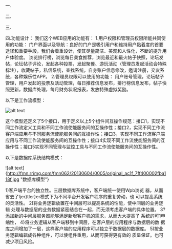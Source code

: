 一.




二.




三.







四.功能设计：
我们这个WEB应用的功能有：
1.用户权限和管理员权限所能共同使用的功能：
门户界面以及导航：良好的门户是吸引用户和维持用户黏着度的首要途径和重要手段，我们会着重设计，使其尽量简洁、美观和人性化，不断的提升用户体验度。
浏览排行榜，浏览每日美食推荐，浏览最近和最火帖子快照，论坛发帖，论坛帖子评论，发起各种投票，发起聚餐、游玩活动（管理员发起活动会特殊标注），收藏帖子，私信系统，查找系统，自身账户信息修改，邀请注册，交友系统，各种娱乐性APP。
2.管理员权限可以使用的功能：
用户账号管理，论坛帖子管理，用户发起的投票及活动管理，每日推荐信息发布，排行榜信息发布，帖子快照更新，数据库处理，每月财务状况报表，发放特殊虚拟奖励。

以下是工作流模型：

![alt text](http://fmn.rrimg.com/fmn065/20130604/0005/original_GPG5_237c00007b401190.jpg "工作流模型")


这个模型还定义了5个接口，用于定义以上5个组件间互操作规范：接口1，实现不同工作流定义工具和不同工作流使能服务间的互操作性；接口2，实现不同工作流客户端应用与不同服务流使能服务间的互操作性；接口3，实现不同工作流客户端应用与不同工作流使能服务间的互操作性；接口4实现不同工作流使能服务间的互操作性；接口5实现不同管理与监控工具与不同工作流使能服务间的互操作性。

以下是数据库系统结构模式：

![alt text]{http://fmn.rrimg.com/fmn062/20130604/0005/original_ac1f_7ff400002fba118f.jpg "数据库模型"}


 1)客户端平台的独立性。三层数据库系统中，客户端统一使用Wpb浏览
器，从而省去了ljer}tler}er模式下为不同平台开发客户程序的重复劳动，也
可以提高系统的灵活性。
    2)将业务逻辑放置在中间层可以提高系统的性能，使中间层的业务逻辑
处理与数据层的业务数据紧密结合在一起，而无须考虑客户端的具体位置。
    3?添加新的中间层服务器能够满足新增客户机的需求，从而大大提高了
系统的可1申缩性，
    4}将业务逻辑从客户端移到中间层，在客户层的应用程序与数据层的数
据库之间增加了一层，这样客户端的应用程序可以独立于数据层的数据库。
    5)按业务逻辑编辑成各种组件，可以使组件重用，从而可获得更有效的
质呈保证。也可减少项目风险。

